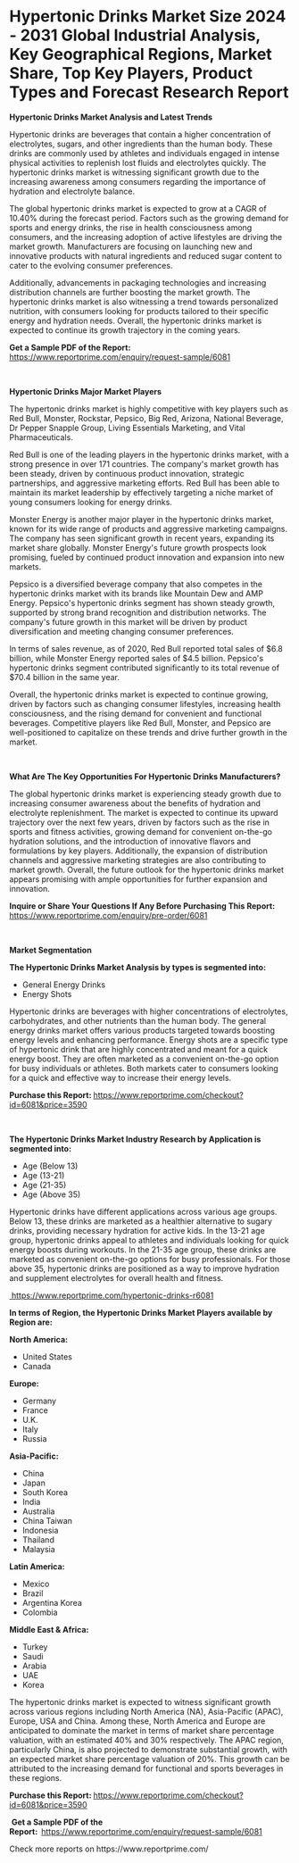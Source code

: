 <p><h1>Hypertonic Drinks Market Size 2024 - 2031 Global Industrial Analysis, Key Geographical Regions, Market Share, Top Key Players, Product Types and Forecast Research Report</h1></p><p><strong>Hypertonic Drinks Market Analysis and Latest Trends</strong></p>
<p><p>Hypertonic drinks are beverages that contain a higher concentration of electrolytes, sugars, and other ingredients than the human body. These drinks are commonly used by athletes and individuals engaged in intense physical activities to replenish lost fluids and electrolytes quickly. The hypertonic drinks market is witnessing significant growth due to the increasing awareness among consumers regarding the importance of hydration and electrolyte balance.</p><p>The global hypertonic drinks market is expected to grow at a CAGR of 10.40% during the forecast period. Factors such as the growing demand for sports and energy drinks, the rise in health consciousness among consumers, and the increasing adoption of active lifestyles are driving the market growth. Manufacturers are focusing on launching new and innovative products with natural ingredients and reduced sugar content to cater to the evolving consumer preferences.</p><p>Additionally, advancements in packaging technologies and increasing distribution channels are further boosting the market growth. The hypertonic drinks market is also witnessing a trend towards personalized nutrition, with consumers looking for products tailored to their specific energy and hydration needs. Overall, the hypertonic drinks market is expected to continue its growth trajectory in the coming years.</p></p>
<p><strong>Get a Sample PDF of the Report:&nbsp;</strong> <a href="https://www.reportprime.com/enquiry/request-sample/6081">https://www.reportprime.com/enquiry/request-sample/6081</a></p>
<p>&nbsp;</p>
<p><strong>Hypertonic Drinks Major Market Players</strong></p>
<p><p>The hypertonic drinks market is highly competitive with key players such as Red Bull, Monster, Rockstar, Pepsico, Big Red, Arizona, National Beverage, Dr Pepper Snapple Group, Living Essentials Marketing, and Vital Pharmaceuticals.</p><p>Red Bull is one of the leading players in the hypertonic drinks market, with a strong presence in over 171 countries. The company's market growth has been steady, driven by continuous product innovation, strategic partnerships, and aggressive marketing efforts. Red Bull has been able to maintain its market leadership by effectively targeting a niche market of young consumers looking for energy drinks.</p><p>Monster Energy is another major player in the hypertonic drinks market, known for its wide range of products and aggressive marketing campaigns. The company has seen significant growth in recent years, expanding its market share globally. Monster Energy's future growth prospects look promising, fueled by continued product innovation and expansion into new markets.</p><p>Pepsico is a diversified beverage company that also competes in the hypertonic drinks market with its brands like Mountain Dew and AMP Energy. Pepsico's hypertonic drinks segment has shown steady growth, supported by strong brand recognition and distribution networks. The company's future growth in this market will be driven by product diversification and meeting changing consumer preferences.</p><p>In terms of sales revenue, as of 2020, Red Bull reported total sales of $6.8 billion, while Monster Energy reported sales of $4.5 billion. Pepsico's hypertonic drinks segment contributed significantly to its total revenue of $70.4 billion in the same year.</p><p>Overall, the hypertonic drinks market is expected to continue growing, driven by factors such as changing consumer lifestyles, increasing health consciousness, and the rising demand for convenient and functional beverages. Competitive players like Red Bull, Monster, and Pepsico are well-positioned to capitalize on these trends and drive further growth in the market.</p></p>
<p>&nbsp;</p>
<p><strong>What Are The Key Opportunities For Hypertonic Drinks Manufacturers?</strong></p>
<p><p>The global hypertonic drinks market is experiencing steady growth due to increasing consumer awareness about the benefits of hydration and electrolyte replenishment. The market is expected to continue its upward trajectory over the next few years, driven by factors such as the rise in sports and fitness activities, growing demand for convenient on-the-go hydration solutions, and the introduction of innovative flavors and formulations by key players. Additionally, the expansion of distribution channels and aggressive marketing strategies are also contributing to market growth. Overall, the future outlook for the hypertonic drinks market appears promising with ample opportunities for further expansion and innovation.</p></p>
<p><strong>Inquire or Share Your Questions If Any Before Purchasing This Report:</strong> <a href="https://www.reportprime.com/enquiry/pre-order/6081">https://www.reportprime.com/enquiry/pre-order/6081</a></p>
<p>&nbsp;</p>
<p><strong>Market Segmentation</strong></p>
<p><strong>The Hypertonic Drinks Market Analysis by types is segmented into:</strong></p>
<p><ul><li>General Energy Drinks</li><li>Energy Shots</li></ul></p>
<p><p>Hypertonic drinks are beverages with higher concentrations of electrolytes, carbohydrates, and other nutrients than the human body. The general energy drinks market offers various products targeted towards boosting energy levels and enhancing performance. Energy shots are a specific type of hypertonic drink that are highly concentrated and meant for a quick energy boost. They are often marketed as a convenient on-the-go option for busy individuals or athletes. Both markets cater to consumers looking for a quick and effective way to increase their energy levels.</p></p>
<p><strong>Purchase this Report:&nbsp;</strong><a href="https://www.reportprime.com/checkout?id=6081&price=3590">https://www.reportprime.com/checkout?id=6081&price=3590</a></p>
<p>&nbsp;</p>
<p><strong>The Hypertonic Drinks Market Industry Research by Application is segmented into:</strong></p>
<p><ul><li>Age (Below 13)</li><li>Age (13-21)</li><li>Age (21-35)</li><li>Age (Above 35)</li></ul></p>
<p><p>Hypertonic drinks have different applications across various age groups. Below 13, these drinks are marketed as a healthier alternative to sugary drinks, providing necessary hydration for active kids. In the 13-21 age group, hypertonic drinks appeal to athletes and individuals looking for quick energy boosts during workouts. In the 21-35 age group, these drinks are marketed as convenient on-the-go options for busy professionals. For those above 35, hypertonic drinks are positioned as a way to improve hydration and supplement electrolytes for overall health and fitness.</p></p>
<p><a href="https://www.reportprime.com/hypertonic-drinks-r6081">&nbsp;https://www.reportprime.com/hypertonic-drinks-r6081</a></p>
<p><strong>In terms of Region, the Hypertonic Drinks Market Players available by Region are:</strong></p>
<p>
    <p> <strong> North America: </strong>
        <ul>
            <li>United States</li>
            <li>Canada</li>
        </ul>
        </p> 
    <p> <strong> Europe: </strong>
        <ul>
            <li>Germany</li>
            <li>France</li>
            <li>U.K.</li>
            <li>Italy</li>
            <li>Russia</li>
        </ul>
        </p> 
    <p> <strong> Asia-Pacific: </strong>
        <ul>
            <li>China</li>
            <li>Japan</li>
            <li>South Korea</li>
            <li>India</li>
            <li>Australia</li>
            <li>China Taiwan</li>
            <li>Indonesia</li>
            <li>Thailand</li>
            <li>Malaysia</li>
        </ul>
        </p> 
    <p> <strong> Latin America: </strong>
        <ul>
            <li>Mexico</li>
            <li>Brazil</li>
            <li>Argentina Korea</li>
            <li>Colombia</li>
        </ul>
        </p> 
    <p> <strong> Middle East & Africa: </strong>
        <ul>
            <li>Turkey</li>
            <li>Saudi</li>
            <li>Arabia</li>
            <li>UAE</li>
            <li>Korea</li>
        </ul>
    </p>
    </p>
<p><p>The hypertonic drinks market is expected to witness significant growth across various regions including North America (NA), Asia-Pacific (APAC), Europe, USA and China. Among these, North America and Europe are anticipated to dominate the market in terms of market share percentage valuation, with an estimated 40% and 30% respectively. The APAC region, particularly China, is also projected to demonstrate substantial growth, with an expected market share percentage valuation of 20%. This growth can be attributed to the increasing demand for functional and sports beverages in these regions.</p></p>
<p><strong>Purchase this Report: </strong><a href="https://www.reportprime.com/checkout?id=6081&price=3590">https://www.reportprime.com/checkout?id=6081&price=3590</a></p>
<p>&nbsp;<strong>Get a Sample PDF of the Report:&nbsp;&nbsp;</strong><a href="https://www.reportprime.com/enquiry/request-sample/6081">https://www.reportprime.com/enquiry/request-sample/6081</a></p>
<p><strong></strong></p>
<p>Check more reports on https://www.reportprime.com/</p>